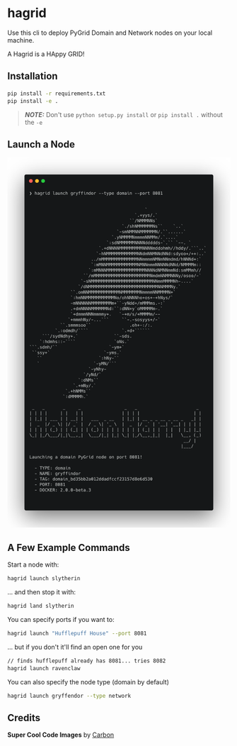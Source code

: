# hagrid

Use this cli to deploy PyGrid Domain and Network nodes on your local machine.

A Hagrid is a HAppy GRID!

## Installation
```bash
pip install -r requirements.txt
pip install -e .
```

> **_NOTE:_**  Don't use `python setup.py install` or `pip install .` without the `-e`

## Launch a Node

![alt text](cli2.png)

## A Few Example Commands

Start a node with:
```bash
hagrid launch slytherin
```
... and then stop it with:
```bash
hagrid land slytherin
```
You can specify ports if you want to:
```bash
hagrid launch "Hufflepuff House" --port 8081
```
... but if you don't it'll find an open one for you
```bash
// finds hufflepuff already has 8081... tries 8082
hagrid launch ravenclaw
```
You can also specify the node type (domain by default)
```bash
hagrid launch gryffendor --type network
```
## Credits

**Super Cool Code Images** by [Carbon](https://carbon.now.sh/)
